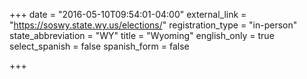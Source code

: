 +++
date = "2016-05-10T09:54:01-04:00"
external_link = "https://soswy.state.wy.us/elections/"
registration_type = "in-person"
state_abbreviation = "WY"
title = "Wyoming"
english_only = true
select_spanish = false
spanish_form = false

+++
